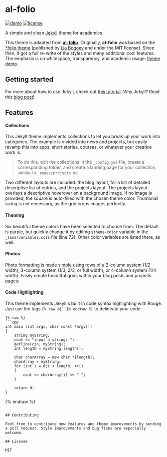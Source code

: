 # al-folio

[![demo](https://img.shields.io/badge/theme-demo-brightgreen.svg)](https://alshedivat.github.io/al-folio/)
[![license](https://img.shields.io/github/license/mashape/apistatus.svg?maxAge=2592000)](https://github.com/alshedivat/al-folio/blob/master/LICENSE)

A simple and clean [Jekyll](https://jekyllrb.com/) theme for academics.

<!-- [![Screenshot](assets/img/full-screenshot.png)](https://alshedivat.github.io/al-folio/) -->

This theme is adapted from **[al-folio](https://github.com/alshedivat/al-folio)**. Originally, **al-folio** was based on the [\*folio theme](https://github.com/bogoli/-folio) (published by [Lia Bogoev](http://liabogoev.com) and under the MIT license). Since then, it got a full re-write of the styles and many additional cool features. The emphasis is on whitespace, transparency, and academic usage: [theme demo](https://alshedivat.github.io/al-folio/).

## Getting started

For more about how to use Jekyll, check out [this tutorial](https://www.taniarascia.com/make-a-static-website-with-jekyll/).
Why Jekyll? Read this [blog post](https://karpathy.github.io/2014/07/01/switching-to-jekyll/)!

## Features

#### Collections
This Jekyll theme implements collections to let you break up your work into categories.
The example is divided into news and projects, but easily revamp this into apps, short stories, courses, or whatever your creative work is.

> To do this, edit the collections in the `_config.yml` file, create a corresponding folder, and create a landing page for your collection, similar to `_pages/projects.md`.

Two different layouts are included: the blog layout, for a list of detailed descriptive list of entries, and the projects layout.
The projects layout overlays a descriptive hoverover on a background image.
If no image is provided, the square is auto-filled with the chosen theme color.
Thumbnail sizing is not necessary, as the grid crops images perfectly.

#### Theming
Six beautiful theme colors have been selected to choose from.
The default is purple, but quickly change it by editing `$theme-color` variable in the `_sass/variables.scss` file (line 72).
Other color variables are listed there, as well.

#### Photos
Photo formatting is made simple using rows of a 2-column system (1/2 width), 3-column system (1/3, 2/3, or full width), or 4-column system (1/4 width). Easily create beautiful grids within your blog posts and projects pages:

#### Code Highlighting
This theme implements Jekyll's built in code syntax highlighting with Rouge.
Just use the tags `{% raw %}``{% endraw %}` to delineate your code:

```
{% raw %}
```cpp
int main (int argc, char const *argv[])
{
	string myString;
	cout << "input a string: ";
	getline(cin, myString);
	int length = myString.length();

	char charArray = new char *[length];
	charArray = myString;
	for (int i = 0;i < length; ++i)
	{
		cout << charArray[i] << " ";
	}

	return 0;
}
```
{% endraw %}
```

## Contributing

Feel free to contribute new features and theme improvements by sending a pull request. Style improvements and bug fixes are especially welcome.

## License

MIT
